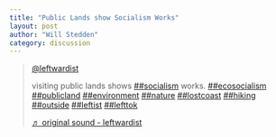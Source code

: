 ```yaml
---
title: "Public Lands show Socialism Works"
layout: post
author: "Will Stedden"
category: discussion
---
```



<blockquote class="tiktok-embed" cite="https://www.tiktok.com/@leftwardist/video/6968914283321101573" data-video-id="6968914283321101573" style="max-width: 605px;min-width: 325px;" > <section> <a target="_blank" title="@leftwardist" href="https://www.tiktok.com/@leftwardist">@leftwardist</a> <p>visiting public lands shows <a title="socialism" target="_blank" href="https://www.tiktok.com/tag/socialism">##socialism</a> works. <a title="ecosocialism" target="_blank" href="https://www.tiktok.com/tag/ecosocialism">##ecosocialism</a> <a title="publicland" target="_blank" href="https://www.tiktok.com/tag/publicland">##publicland</a> <a title="environment" target="_blank" href="https://www.tiktok.com/tag/environment">##environment</a> <a title="nature" target="_blank" href="https://www.tiktok.com/tag/nature">##nature</a> <a title="lostcoast" target="_blank" href="https://www.tiktok.com/tag/lostcoast">##lostcoast</a> <a title="hiking" target="_blank" href="https://www.tiktok.com/tag/hiking">##hiking</a> <a title="outside" target="_blank" href="https://www.tiktok.com/tag/outside">##outside</a> <a title="leftist" target="_blank" href="https://www.tiktok.com/tag/leftist">##leftist</a>  <a title="lefttok" target="_blank" href="https://www.tiktok.com/tag/lefttok">##lefttok</a></p> <a target="_blank" title="♬ original sound - leftwardist" href="https://www.tiktok.com/music/original-sound-6968914212278045446">♬ original sound - leftwardist</a> </section> </blockquote> <script async src="https://www.tiktok.com/embed.js"></script>

